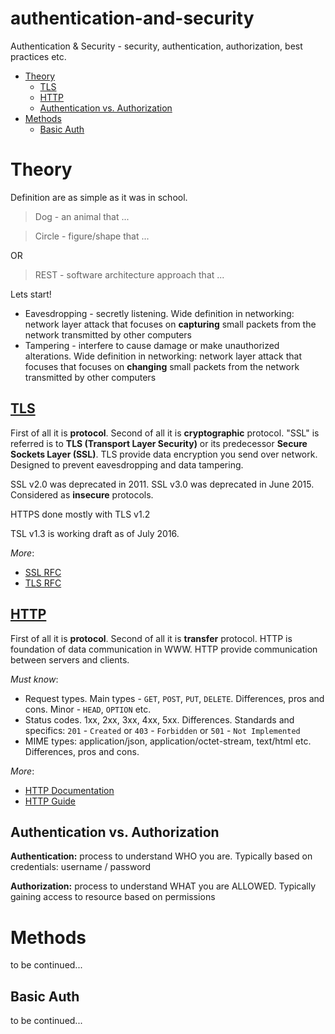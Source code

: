# authentication-and-security

Authentication & Security - security, authentication, authorization, best practices etc.

- [Theory](#theory)
    - [TLS](#tls)
    - [HTTP](#http)
	- [Authentication vs. Authorization](#authentication-authorization)
- [Methods](#methods)
	- [Basic Auth](#basic-auth)

# Theory

Definition are as simple as it was in school. 

> Dog - an animal that ...

> Circle - figure/shape that ...

OR

> REST - software architecture approach that ...

Lets start! 

- Eavesdropping - secretly listening. Wide definition in networking: network layer attack that focuses on **capturing** small packets from the network transmitted by other computers
- Tampering - interfere to cause damage or make unauthorized alterations. Wide definition in networking: network layer attack that focuses that focuses on **changing** small packets from the network transmitted by other computers

## [TLS](https://en.wikipedia.org/wiki/Transport_Layer_Security)

First of all it is **protocol**. Second of all it is **cryptographic** protocol. "SSL" is referred is to **TLS (Transport Layer Security)** or its predecessor **Secure Sockets Layer (SSL)**. TLS provide data encryption you send over network. Designed to prevent eavesdropping and data tampering.

SSL v2.0 was deprecated in 2011. SSL v3.0 was deprecated in June 2015. Considered as **insecure** protocols. 

HTTPS done mostly with TLS v1.2

TSL v1.3 is working draft as of July 2016.

_More_:
- [SSL RFC](https://tools.ietf.org/html/rfc6101)
- [TLS RFC](https://tools.ietf.org/html/rfc5246)

## [HTTP](https://en.wikipedia.org/wiki/Hypertext_Transfer_Protocol)

First of all it is **protocol**. Second of all it is **transfer** protocol. HTTP is foundation of data communication in WWW. HTTP provide communication between servers and clients. 

_Must know_: 
- Request types. Main types - `GET`, `POST`, `PUT`, `DELETE`. Differences, pros and cons. Minor - `HEAD`, `OPTION` etc.
- Status codes. 1xx, 2xx, 3xx, 4xx, 5xx. Differences. Standards and specifics: `201` - `Created` or `403` - `Forbidden` or `501` - `Not Implemented`
- MIME types: application/json, application/octet-stream, text/html etc. Differences, pros and cons.

_More_: 
- [HTTP Documentation](http://httpwg.org/specs)
- [HTTP Guide](https://www.w3.org/TR/chips/)

## Authentication vs. Authorization

**Authentication:** process to understand WHO you are. Typically based on credentials: username / password

**Authorization:** process to understand WHAT you are ALLOWED. Typically gaining access to resource based on permissions

# Methods

to be continued...

## Basic Auth

to be continued...

